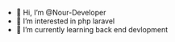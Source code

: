 - 👋 Hi, I’m @Nour-Developer
- 👀 I’m interested in php laravel
- 🌱 I’m currently learning back end devlopment
